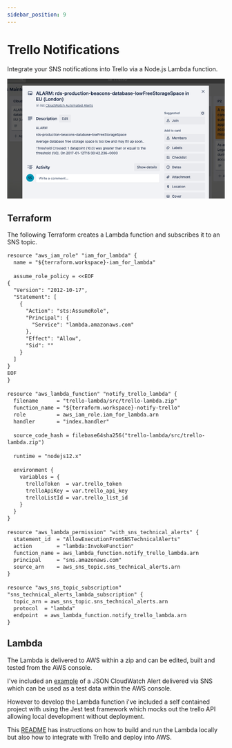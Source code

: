 ```yaml
---
sidebar_position: 9
---
```


# Trello Notifications

Integrate your SNS notifications into Trello via a Node.js Lambda function.

![Trello Notification](screenshots/trello-notification.png)

## Terraform

The following Terraform creates a Lambda function and subscribes it to an SNS topic.

```
resource "aws_iam_role" "iam_for_lambda" {
  name = "${terraform.workspace}-iam_for_lambda"

  assume_role_policy = <<EOF
{
  "Version": "2012-10-17",
  "Statement": [
    {
      "Action": "sts:AssumeRole",
      "Principal": {
        "Service": "lambda.amazonaws.com"
      },
      "Effect": "Allow",
      "Sid": ""
    }
  ]
}
EOF
}

resource "aws_lambda_function" "notify_trello_lambda" {
  filename      = "trello-lambda/src/trello-lambda.zip"
  function_name = "${terraform.workspace}-notify-trello"
  role          = aws_iam_role.iam_for_lambda.arn
  handler       = "index.handler"

  source_code_hash = filebase64sha256("trello-lambda/src/trello-lambda.zip")

  runtime = "nodejs12.x"

  environment {
    variables = {
      trelloToken  = var.trello_token
      trelloApiKey = var.trello_api_key
      trelloListId = var.trello_list_id
    }
  }
}

resource "aws_lambda_permission" "with_sns_technical_alerts" {
  statement_id  = "AllowExecutionFromSNSTechnicalAlerts"
  action        = "lambda:InvokeFunction"
  function_name = aws_lambda_function.notify_trello_lambda.arn
  principal     = "sns.amazonaws.com"
  source_arn    = aws_sns_topic.sns_technical_alerts.arn
}

resource "aws_sns_topic_subscription" "sns_technical_alerts_lambda_subscription" {
  topic_arn = aws_sns_topic.sns_technical_alerts.arn
  protocol  = "lambda"
  endpoint  = aws_lambda_function.notify_trello_lambda.arn
}
```

## Lambda

The Lambda is delivered to AWS within a zip and can be edited, built and tested from the AWS console.

I've included an [example](https://github.com/madetech/ops-cookbook/blob/main/example-code/trello-notifications/trello-lambda/trello-test-data.json) of a JSON CloudWatch Alert delivered via SNS which can be used as a test data within the AWS console.


However to develop the Lambda function i've included a self contained project with using the Jest test framework which mocks out the trello API allowing local development without deployment.

This [README](https://github.com/madetech/ops-cookbook/blob/main/example-code/trello-notifications/trello-lambda/README.md) has instructions on how to build and run the Lambda locally but also how to integrate with Trello and deploy into AWS.
